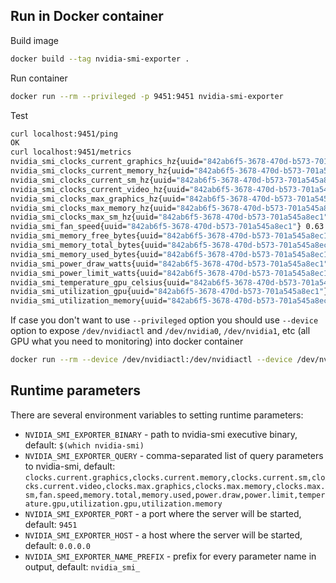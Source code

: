 ## Run in Docker container

Build image 
```bash
docker build --tag nvidia-smi-exporter .
```

Run container
```bash
docker run --rm --privileged -p 9451:9451 nvidia-smi-exporter
```

Test
```bash
curl localhost:9451/ping
OK
curl localhost:9451/metrics
nvidia_smi_clocks_current_graphics_hz{uuid="842ab6f5-3678-470d-b573-701a545a8ec1"} 1974000000
nvidia_smi_clocks_current_memory_hz{uuid="842ab6f5-3678-470d-b573-701a545a8ec1"} 5130000000
nvidia_smi_clocks_current_sm_hz{uuid="842ab6f5-3678-470d-b573-701a545a8ec1"} 1974000000
nvidia_smi_clocks_current_video_hz{uuid="842ab6f5-3678-470d-b573-701a545a8ec1"} 1771000000
nvidia_smi_clocks_max_graphics_hz{uuid="842ab6f5-3678-470d-b573-701a545a8ec1"} 1999000000
nvidia_smi_clocks_max_memory_hz{uuid="842ab6f5-3678-470d-b573-701a545a8ec1"} 5005000000
nvidia_smi_clocks_max_sm_hz{uuid="842ab6f5-3678-470d-b573-701a545a8ec1"} 1999000000
nvidia_smi_fan_speed{uuid="842ab6f5-3678-470d-b573-701a545a8ec1"} 0.63
nvidia_smi_memory_free_bytes{uuid="842ab6f5-3678-470d-b573-701a545a8ec1"} 7722762240
nvidia_smi_memory_total_bytes{uuid="842ab6f5-3678-470d-b573-701a545a8ec1"} 8513388544
nvidia_smi_memory_used_bytes{uuid="842ab6f5-3678-470d-b573-701a545a8ec1"} 790626304
nvidia_smi_power_draw_watts{uuid="842ab6f5-3678-470d-b573-701a545a8ec1"} 65.27
nvidia_smi_power_limit_watts{uuid="842ab6f5-3678-470d-b573-701a545a8ec1"} 216.0
nvidia_smi_temperature_gpu_celsius{uuid="842ab6f5-3678-470d-b573-701a545a8ec1"} 71
nvidia_smi_utilization_gpu{uuid="842ab6f5-3678-470d-b573-701a545a8ec1"} 0.0
nvidia_smi_utilization_memory{uuid="842ab6f5-3678-470d-b573-701a545a8ec1"} 0.0
```

If case you don't want to use `--privileged` option you should use `--device` option to expose `/dev/nvidiactl` and `/dev/nvidia0`, `/dev/nvidia1`, etc (all GPU what you need to monitoring) into docker container

```bash
docker run --rm --device /dev/nvidiactl:/dev/nvidiactl --device /dev/nvidia0:/dev/nvidia0 -p 9451:9451 nvidia-smi-exporter
```

## Runtime parameters

There are several environment variables to setting runtime parameters:

- `NVIDIA_SMI_EXPORTER_BINARY` - path to nvidia-smi executive binary, default: `$(which nvidia-smi)`
- `NVIDIA_SMI_EXPORTER_QUERY` - comma-separated list of query parameters to nvidia-smi, default: `clocks.current.graphics,clocks.current.memory,clocks.current.sm,clocks.current.video,clocks.max.graphics,clocks.max.memory,clocks.max.sm,fan.speed,memory.total,memory.used,power.draw,power.limit,temperature.gpu,utilization.gpu,utilization.memory`
- `NVIDIA_SMI_EXPORTER_PORT` - a port where the server will be started, default: `9451`
- `NVIDIA_SMI_EXPORTER_HOST` - a host where the server will be started, default: `0.0.0.0`
- `NVIDIA_SMI_EXPORTER_NAME_PREFIX` - prefix for every parameter name in output, default: `nvidia_smi_`
